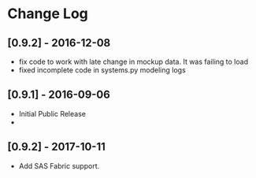 
# Change Log

## [0.9.2] - 2016-12-08
- fix code to work with late change in mockup data.  It was failing to load
- fixed incomplete code in systems.py modeling logs

## [0.9.1] - 2016-09-06
- Initial Public Release
- 

## [0.9.2] - 2017-10-11
- Add SAS Fabric support.
